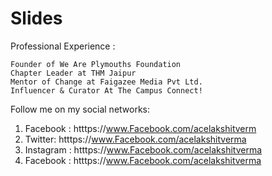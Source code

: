 # Slides

Professional Experience : 

    Founder of We Are Plymouths Foundation
    Chapter Leader at THM Jaipur
    Mentor of Change at Faigazee Media Pvt Ltd.
    Influencer & Curator At The Campus Connect!
    


Follow me on my social networks:

1. Facebook : htttps://www.Facebook.com/acelakshitverm
2. Twitter: htttps://www.Facebook.com/acelakshitverma
3. Instagram : htttps://www.Facebook.com/acelakshitverma
4. Facebook : htttps://www.Facebook.com/acelakshitverma
